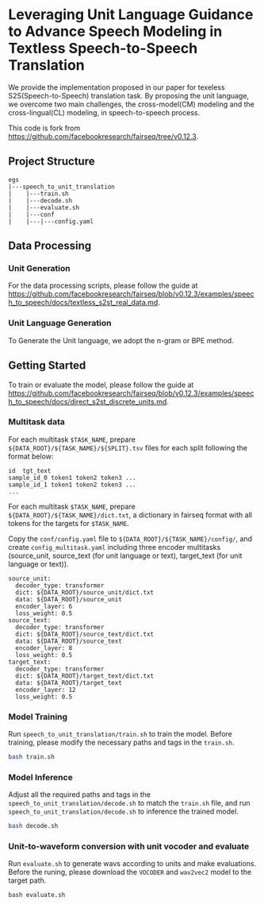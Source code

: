 # Leveraging Unit Language Guidance to Advance Speech Modeling in Textless Speech-to-Speech Translation

We provide the implementation proposed in our paper for texeless S2S(Speech-to-Speech) translation task.  By proposing the unit language, we overcome two main challenges, the cross-model(CM) modeling and the cross-lingual(CL) modeling, in speech-to-speech process.

This code is fork from https://github.com/facebookresearch/fairseq/tree/v0.12.3.


## Project Structure
```
egs
|---speech_to_unit_translation
|    |---train.sh
|    |---decode.sh
|    |---evaluate.sh
|    |---conf
|    |---|---config.yaml
```


## Data Processing

### Unit Generation

For the data processing scripts, please follow the guide at https://github.com/facebookresearch/fairseq/blob/v0.12.3/examples/speech_to_speech/docs/textless_s2st_real_data.md.

### Unit Language Generation

To Generate the Unit language, we adopt the n-gram or BPE method.

## Getting Started

To train or evaluate the model, please follow the guide at https://github.com/facebookresearch/fairseq/blob/v0.12.3/examples/speech_to_speech/docs/direct_s2st_discrete_units.md.

### Multitask data

For each multitask `$TASK_NAME`, prepare `${DATA_ROOT}/${TASK_NAME}/${SPLIT}.tsv` files for each split following the format below:

```
id  tgt_text
sample_id_0 token1 token2 token3 ...
sample_id_1 token1 token2 token3 ...
...
```

For each multitask `$TASK_NAME`, prepare `${DATA_ROOT}/${TASK_NAME}/dict.txt`, a dictionary in fairseq format with all tokens for the targets for `$TASK_NAME`.


Copy the `conf/config.yaml` file to `${DATA_ROOT}/${TASK_NAME}/config/`, and create `config_multitask.yaml` including three encoder multitasks (source_unit, source_text (for unit language or text), target_text (for unit language or text)). 

```
source_unit:
  decoder_type: transformer
  dict: ${DATA_ROOT}/source_unit/dict.txt
  data: ${DATA_ROOT}/source_unit
  encoder_layer: 6
  loss_weight: 0.5
source_text:
  decoder_type: transformer
  dict: ${DATA_ROOT}/source_text/dict.txt
  data: ${DATA_ROOT}/source_text
  encoder_layer: 8
  loss_weight: 0.5
target_text:
  decoder_type: transformer
  dict: ${DATA_ROOT}/target_text/dict.txt
  data: ${DATA_ROOT}/target_text
  encoder_layer: 12
  loss_weight: 0.5
```

### Model Training

Run `speech_to_unit_translation/train.sh` to train the model. Before training, please modify the necessary paths and tags in the `train.sh`. 

```bash
bash train.sh
```

### Model Inference

Adjust all the required paths and tags in the `speech_to_unit_translation/decode.sh` to match the `train.sh` file, and run `speech_to_unit_translation/decode.sh` to inference the trained model.

```bash
bash decode.sh
```

### Unit-to-waveform conversion with unit vocoder and evaluate

Run `evaluate.sh` to generate wavs according to units and make evaluations. Before the runing, please download the `VOCODER` and `wav2vec2` model to the target path.

```
bash evaluate.sh
```


